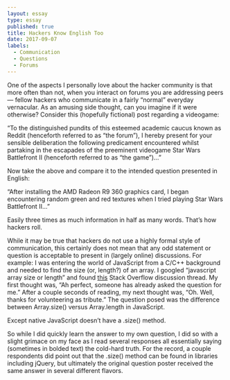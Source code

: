```yaml
---
layout: essay
type: essay
published: true
title: Hackers Know English Too
date: 2017-09-07
labels:
  - Communication
  - Questions
  - Forums
---
```


One of the aspects I personally love about the hacker community is that more often than not, when you interact on forums you are addressing peers — fellow hackers who communicate in a fairly “normal” everyday vernacular. As an amusing side thought, can you imagine if it were otherwise? Consider this (hopefully fictional) post regarding a videogame:

“To the distinguished pundits of this esteemed academic caucus known as Reddit (henceforth referred to as “the forum”), I hereby present for your sensible deliberation the following predicament encountered whilst partaking in the escapades of the preeminent videogame Star Wars Battlefront II (henceforth referred to as “the game”)…”

Now take the above and compare it to the intended question presented in English:

“After installing the AMD Radeon R9 360 graphics card, I began encountering random green and red textures when I tried playing Star Wars Battlefront II…”

Easily three times as much information in half as many words. That’s how hackers roll.

While it may be true that hackers do not use a highly formal style of communication, this certainly does not mean that any odd statement or question is acceptable to present in (largely online) discussions. For example: I was entering the world of JavaScript from a C/C++ background and needed to find the size (or, length?) of an array. I googled “javascript array size or length” and found <a href="https://stackoverflow.com/questions/14202601/array-size-vs-array-length">this</a> Stack Overflow discussion thread. My first thought was, “Ah perfect, someone has already asked the question for me.” After a couple seconds of reading, my next thought was, “Oh. Well, thanks for volunteering as tribute.” The question posed was the difference between Array.size() versus Array.length in JavaScript.

Except native JavaScript doesn’t have a .size() method.

So while I did quickly learn the answer to my own question, I did so with a slight grimace on my face as I read several responses all essentially saying (sometimes in bolded text) the cold-hard truth. For the record, a couple respondents did point out that the .size() method can be found in libraries including jQuery, but ultimately the original question poster received the same answer in several different flavors.
